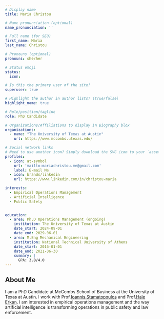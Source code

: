 ```yaml
---
# Display name
title: Maria Christou

# Name pronunciation (optional)
name_pronunciation: ''

# Full name (for SEO)
first_name: Maria
last_name: Christou

# Pronouns (optional)
pronouns: she/her

# Status emoji
status:
  icon: 

# Is this the primary user of the site?
superuser: true

# Highlight the author in author lists? (true/false)
highlight_name: true

# Role/position/tagline
role: PhD Candidate

# Organizations/Affiliations to display in Biography blox
organizations:
  - name: "The University of Texas at Austin"
    url: https://www.mccombs.utexas.edu/

# Social network links
# Need to use another icon? Simply download the SVG icon to your `assets/media/icons/` folder.
profiles:
  - icon: at-symbol
    url: 'mailto:mariachristou.me@gmail.com'
    label: E-mail Me
  - icon: brands/linkedin
    url: https://www.linkedin.com/in/christou-maria

interests:
  - Empirical Operations Management
  - Artificial Intelligence
  - Public Safety
  

education:
  - area: Ph.D Operations Management (ongoing)
    institution: The University of Texas at Austin
    date_start: 2024-09-01
    date_end: 2029-06-01
  - area: M.Eng Mechanical Engineering
    institution: National Technical University of Athens
    date_start: 2016-01-01
    date_end: 2021-06-30
    summary: |
      GPA: 3.8/4.0
---
```


## About Me

I am a PhD Candidate at McCombs School of Business at the University of Texas at Austin. I work with Prof.[Ioannis Stamatopoulos](https://sites.utexas.edu/yannis-stamos/) and Prof.[Hale Erkan](https://search.asu.edu/profile/4821648). I am interested in empirical operations management and the way artificial intelligence is transforming operations in public safety and law enforcement. 
